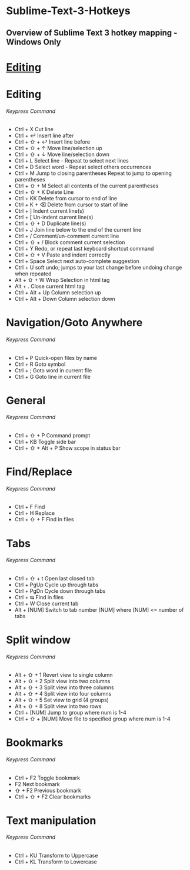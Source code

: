 # Sublime-Text-3-Hotkeys
## Overview of Sublime Text 3 hotkey mapping - Windows Only
# [Editing](#Editing)

# <a name="Editing">Editing</a>
###### Keypress	Command
* Ctrl + X	Cut line
* Ctrl + ↩	Insert line after
* Ctrl + ⇧ + ↩	Insert line before
* Ctrl + ⇧ + ↑	Move line/selection up
* Ctrl + ⇧ + ↓	Move line/selection down
* Ctrl + L	Select line - Repeat to select next lines
* Ctrl + D	Select word - Repeat select others occurrences
* Ctrl + M	Jump to closing parentheses Repeat to jump to opening parentheses
* Ctrl + ⇧ + M	Select all contents of the current parentheses
* Ctrl + ⇧ + K	Delete Line
* Ctrl + KK	Delete from cursor to end of line
* Ctrl + K + ⌫	Delete from cursor to start of line
* Ctrl + ]	Indent current line(s)
* Ctrl + [	Un-indent current line(s)
* Ctrl + ⇧ + D	Duplicate line(s)
* Ctrl + J	Join line below to the end of the current line
* Ctrl + /	Comment/un-comment current line
* Ctrl + ⇧ + /	Block comment current selection
* Ctrl + Y	Redo, or repeat last keyboard shortcut command
* Ctrl + ⇧ + V	Paste and indent correctly
* Ctrl + Space	Select next auto-complete suggestion
* Ctrl + U	soft undo; jumps to your last change before undoing change when repeated
* Alt + ⇧ + W	Wrap Selection in html tag
* Alt + .	Close current html tag
* Ctrl + Alt + Up	Column selection up
* Ctrl + Alt + Down	Column selection down


# Navigation/Goto Anywhere
###### Keypress	Command
* Ctrl + P	Quick-open files by name
* Ctrl + R	Goto symbol
* Ctrl + ;	Goto word in current file
* Ctrl + G	Goto line in current file

# General	
###### Keypress	Command
* Ctrl + ⇧ + P	Command prompt
* Ctrl + KB	Toggle side bar
* Ctrl + ⇧ + Alt + P	Show scope in status bar

# Find/Replace	
###### Keypress	Command
* Ctrl + F	Find
* Ctrl + H	Replace
* Ctrl + ⇧ + F	Find in files

# Tabs	
###### Keypress	Command
* Ctrl + ⇧ + t	Open last closed tab
* Ctrl + PgUp	Cycle up through tabs
* Ctrl + PgDn	Cycle down through tabs
* Ctrl + ⇆	Find in files
* Ctrl + W	Close current tab
* Alt + [NUM]	Switch to tab number [NUM] where [NUM] <= number of tabs

# Split window	
###### Keypress	Command
* Alt + ⇧ + 1	Revert view to single column
* Alt + ⇧ + 2	Split view into two columns
* Alt + ⇧ + 3	Split view into three columns
* Alt + ⇧ + 4	Split view into four columns
* Alt + ⇧ + 5	Set view to grid (4 groups)
* Alt + ⇧ + 8	Split view into two rows
* Ctrl + [NUM]	Jump to group where num is 1-4
* Ctrl + ⇧ + [NUM]	Move file to specified group where num is 1-4

# Bookmarks	
######  Keypress	Command
* Ctrl + F2	Toggle bookmark
* F2	Next bookmark
* ⇧ + F2	Previous bookmark
* Ctrl + ⇧ + F2	Clear bookmarks

# Text manipulation
###### Keypress	Command
* Ctrl + KU	Transform to Uppercase
* Ctrl + KL	Transform to Lowercase

